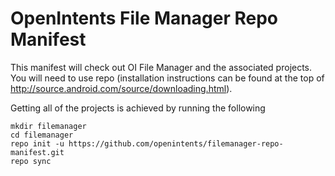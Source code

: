 OpenIntents File Manager Repo Manifest
======================================

This manifest will check out OI File Manager and the associated projects. You will
need to use repo (installation instructions can be found at the top of
http://source.android.com/source/downloading.html).

Getting all of the projects is achieved by running the following

    mkdir filemanager
    cd filemanager
    repo init -u https://github.com/openintents/filemanager-repo-manifest.git
    repo sync
